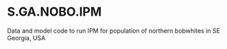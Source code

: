 # S.GA.NOBO.IPM
Data and model code to run IPM for population of northern bobwhites in SE Georgia, USA
